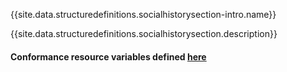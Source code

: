 {{site.data.structuredefinitions.socialhistorysection-intro.name}}

{{site.data.structuredefinitions.socialhistorysection.description}}

#### Conformance resource variables defined [here](http://wiki.hl7.org/index.php?title=IG_Publisher_Documentation#Jekyll)
